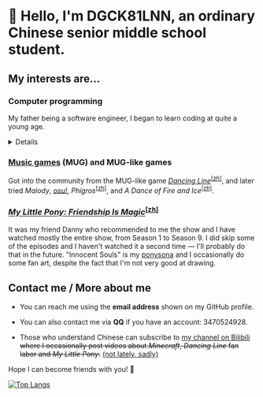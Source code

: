 # 👋 Hello, I'm DGCK81LNN, an ordinary Chinese senior middle school student.

## My interests are...

### Computer programming

My father being a software engineer, I began to learn coding at quite a young age.

<details><summary>Details</summary>

  * Web front-end

    I'm used to developing using TypeScript or just plain JavaScript. In development, I pay attention to accessibility
    with mobile devices and screen readers (cos I like to use my tools on mobile, ~~and sometimes, use them without
    looking at the screen~~).

  * Python, Ruby, Node.js

    I enjoy solving problems that I encounter in my other hobbies via coding. I like Ruby because it seems a somewhat “elegant”
    programming language, and I usually use it to experiment my ideas. I often use Node, too, due to its close relevance
    to the Web. Python is not my favorite programming language but there are times when using it is the only sensible choice.

  * [Esoteric programming languages][esolang]

    Esolangs test the boundaries of the concept of "programming languages". [Brainfuck][brainf], [Befunge-93][befunge] and
    [Wenyan][wenyan] are my favorite esolangs.

  * Unity

    I got to know about Unity from the [*Dancing Line*][dlwiki]<sup>[[zh]][dlzh]</sup> [fan labor][fanlabor] community
    and have tried creating my own level. I failed though, because the currently existing open-source DLFM template
    projects fail to satisfy my needs. I wish to create a easier-to-use template project with a more orderly and extensible
    codebase than that of existing templates. Currently I'm not working on this though, due to a lack of time.

</details>

### [Music games][mug] (MUG) and MUG-like games

Got into the community from the MUG-like game [*Dancing Line*][dlwiki]<sup>[[zh]][dlzh]</sup>, and later tried *Malody*,
[*osu!*][osu], *Phigros*<sup>[[zh]][phigr]</sup>, and *A Dance of Fire and Ice*<sup>[[zh]][adofai]</sup>.

### [*My Little Pony: Friendship Is Magic*][mlpfim]<sup>[[zh]][mlpfimzh]</sup>

It was my friend Danny who recommended to me the show and I have watched mostly the entire show, from Season 1 to Season 9.
I did skip some of the episodes and I haven't watched it a second time &mdash; I'll probably do that in the future.
"Innocent Souls" is my [ponysona][ponysona] and I occasionally do some fan art, despite the fact that I'm not very good at
drawing.

## Contact me / More about me

  * You can reach me using the **email address** shown on my GitHub profile.

  * You can also contact me via **QQ** if you have an account: 3470524928.

  * Those who understand Chinese can subscribe to [my channel on Bilibili][mybili] <del>where I occasionally post videos about
    *Minecraft*, *Dancing Line* fan labor and *My Little Pony*.</del> <ins>(not lately, sadly)</ins>

Hope I can become friends with you! 🤝

[esolang]: https://en.wikipedia.org/wiki/Esoteric_programming_language
[brainf]: https://en.wikipedia.org/wiki/Brainfuck
[befunge]: https://en.wikipedia.org/wiki/Befunge
[wenyan]: https://github.com/wenyan-lang/wenyan
[dlwiki]: https://dancingline.fandom.com/wiki/Dancing_Line_Wiki
[dlzh]: https://zh.moegirl.org.cn/跳舞的线 "Information in Chinese"
[fanlabor]: https://en.wikipedia.org/wiki/Fan_labor
[mug]: https://en.wikipedia.org/wiki/Music_video_game
[osu]: https://en.wikipedia.org/wiki/Osu!
[phigr]: https://zh.moegirl.org.cn/Phigros "Information in Chinese"
[adofai]: https://zh.moegirl.org.cn/冰与火之舞 "Information in Chinese"
[mlpfim]: https://en.wikipedia.org/wiki/My_Little_Pony:_Friendship_Is_Magic
[mlpfimzh]: https://zh.moegirl.org.cn/彩虹小马 "Information in Chinese"
[ponytown]: https://pony.town/about
[ponysona]: https://en.wikifur.com/wiki/Ponysona
[mybili]: https://space.bilibili.com/328066747

[![Top Langs](https://github-readme-stats.vercel.app/api/top-langs/?username=DGCK81LNN&layout=compact&exclude_repo=LoveWithRichard,hug)](https://github.com/anuraghazra/github-readme-stats)
